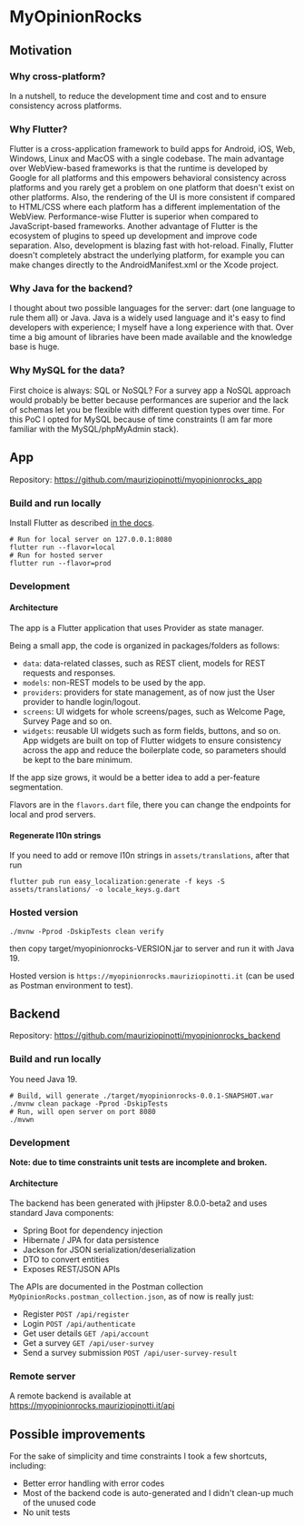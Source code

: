# MyOpinionRocks

## Motivation

### Why cross-platform? 

In a nutshell, to reduce the development time and cost and to ensure consistency across platforms.

### Why Flutter?

Flutter is a cross-application framework to build apps for Android, iOS, Web, Windows, Linux and MacOS with a single codebase.
The main advantage over WebView-based frameworks is that the runtime is developed by Google for all platforms and this empowers behavioral consistency across platforms and you rarely get a problem on one platform that doesn't exist on other platforms. 
Also, the rendering of the UI is more consistent if compared to HTML/CSS where each platform has a different implementation of the WebView.
Performance-wise Flutter is superior when compared to JavaScript-based frameworks.
Another advantage of Flutter is the ecosystem of plugins to speed up development and improve code separation.
Also, development is blazing fast with hot-reload.
Finally, Flutter doesn't completely abstract the underlying platform, for example you can make changes directly to the AndroidManifest.xml or the Xcode project.

### Why Java for the backend?

I thought about two possible languages for the server: dart (one language to rule them all) or Java.
Java is a widely used language and it's easy to find developers with experience; I myself have a long experience with that.
Over time a big amount of libraries have been made available and the knowledge base is huge.

### Why MySQL for the data?

First choice is always: SQL or NoSQL? For a survey app a NoSQL approach would probably be better because performances are superior and the lack of schemas let you be flexible with different question types over time.
For this PoC I opted for MySQL because of time constraints (I am far more familiar with the MySQL/phpMyAdmin stack).

## App

Repository: https://github.com/mauriziopinotti/myopinionrocks_app

### Build and run locally

Install Flutter as described [in the docs](https://docs.flutter.dev/get-started/install).

```shell
# Run for local server on 127.0.0.1:8080
flutter run --flavor=local
# Run for hosted server
flutter run --flavor=prod
```

### Development

#### Architecture

The app is a Flutter application that uses Provider as state manager.

Being a small app, the code is organized in packages/folders as follows:
- `data`: data-related classes, such as REST client, models for REST requests and responses.
- `models`: non-REST models to be used by the app.
- `providers`: providers for state management, as of now just the User provider to handle login/logout.
- `screens`: UI widgets for whole screens/pages, such as Welcome Page, Survey Page and so on.
- `widgets`: reusable UI widgets such as form fields, buttons, and so on. App widgets are built on top of Flutter widgets to ensure consistency across the app and reduce the boilerplate code, so parameters should be kept to the bare minimum.

If the app size grows, it would be a better idea to add a per-feature segmentation.

Flavors are in the `flavors.dart` file, there you can change the endpoints for local and prod servers.

#### Regenerate l10n strings

If you need to add or remove l10n strings in `assets/translations`, after that run

```shell
flutter pub run easy_localization:generate -f keys -S assets/translations/ -o locale_keys.g.dart
```

### Hosted version

```shell
./mvnw -Pprod -DskipTests clean verify
```

then copy target/myopinionrocks-VERSION.jar to server and run it with Java 19.

Hosted version is `https://myopinionrocks.mauriziopinotti.it` (can be used as Postman environment to test).

## Backend

Repository: https://github.com/mauriziopinotti/myopinionrocks_backend

### Build and run locally

You need Java 19.

```shell
# Build, will generate ./target/myopinionrocks-0.0.1-SNAPSHOT.war
./mvnw clean package -Pprod -DskipTests
# Run, will open server on port 8080
./mvwn
```

### Development

**Note: due to time constraints unit tests are incomplete and broken.**

#### Architecture

The backend has been generated with jHipster 8.0.0-beta2 and uses standard Java components:
- Spring Boot for dependency injection
- Hibernate / JPA for data persistence
- Jackson for JSON serialization/deserialization
- DTO to convert entities
- Exposes REST/JSON APIs

The APIs are documented in the Postman collection `MyOpinionRocks.postman_collection.json`, as of now is really just:
- Register `POST /api/register`
- Login `POST /api/authenticate`
- Get user details `GET /api/account`
- Get a survey `GET /api/user-survey`
- Send a survey submission `POST /api/user-survey-result`

### Remote server

A remote backend is available at https://myopinionrocks.mauriziopinotti.it/api

## Possible improvements

For the sake of simplicity and time constraints I took a few shortcuts, including:

- Better error handling with error codes
- Most of the backend code is auto-generated and I didn't clean-up much of the unused code
- No unit tests
